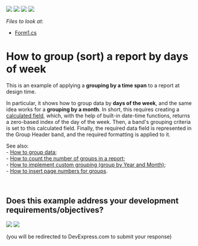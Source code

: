 <!-- default badges list -->
![](https://img.shields.io/endpoint?url=https://codecentral.devexpress.com/api/v1/VersionRange/128601139/14.1.3%2B)
[![](https://img.shields.io/badge/Open_in_DevExpress_Support_Center-FF7200?style=flat-square&logo=DevExpress&logoColor=white)](https://supportcenter.devexpress.com/ticket/details/E1290)
[![](https://img.shields.io/badge/📖_How_to_use_DevExpress_Examples-e9f6fc?style=flat-square)](https://docs.devexpress.com/GeneralInformation/403183)
[![](https://img.shields.io/badge/💬_Leave_Feedback-feecdd?style=flat-square)](#does-this-example-address-your-development-requirementsobjectives)
<!-- default badges end -->
<!-- default file list -->
*Files to look at*:

* [Form1.cs](./CS/GroupByTimeSpan/Form1.cs)
<!-- default file list end -->
# How to group (sort) a report by days of week


<p>This is an example of applying a <strong>grouping by a time span</strong> to a report at design time.</p><p>In particular, it shows how to group data by <strong>days of the week</strong>, and the same idea works for a <strong>grouping by a month</strong>. In short, this requires creating a  <a href="http://devexpress.com/Help/Content.aspx?help=XtraReports&document=CustomDocument4813.htm">calculated field</a>, which, with the help of built-in date-time functions, returns a zero-based index of the day of the week. Then, a band's grouping criteria is set to this calculated field. Finally, the required data field is represented in the Group Header band, and the required formatting is applied to it.</p><p>See also: <br />
- <a href="https://www.devexpress.com/Support/Center/p/E1650">How to group data</a>;<br />
- <a href="https://www.devexpress.com/Support/Center/p/E1282">How to count the number of groups in a report</a>;<br />
- <a href="https://www.devexpress.com/Support/Center/p/E787">How to implement custom grouping (group by Year and Month)</a>;<br />
- <a href="https://www.devexpress.com/Support/Center/p/E810">How to insert page numbers for groups</a>.</p>

<br/>


<!-- feedback -->
## Does this example address your development requirements/objectives?

[<img src="https://www.devexpress.com/support/examples/i/yes-button.svg"/>](https://www.devexpress.com/support/examples/survey.xml?utm_source=github&utm_campaign=reporting-winforms-group-by-days-of-week&~~~was_helpful=yes) [<img src="https://www.devexpress.com/support/examples/i/no-button.svg"/>](https://www.devexpress.com/support/examples/survey.xml?utm_source=github&utm_campaign=reporting-winforms-group-by-days-of-week&~~~was_helpful=no)

(you will be redirected to DevExpress.com to submit your response)
<!-- feedback end -->

